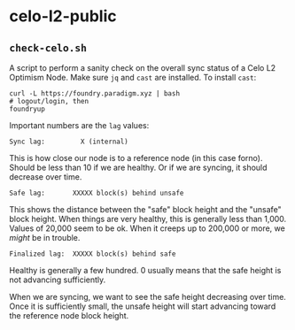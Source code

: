 # celo-l2-public

## `check-celo.sh`

A script to perform a sanity check on the overall sync status of a Celo L2 Optimism Node. Make sure `jq` and `cast` are installed. To install `cast`:
```
curl -L https://foundry.paradigm.xyz | bash
# logout/login, then
foundryup
```

Important numbers are the `lag` values:
```
Sync lag:         X (internal)
```
This is how close our node is to a reference node (in this case forno). Should be less than 10 if we are healthy. Or if we are syncing, it should decrease over time.

```
Safe lag:       XXXXX block(s) behind unsafe
```
This shows the distance between the "safe" block height and the "unsafe" block height. When things are very healthy, this is generally less than 1,000. Values of 20,000 seem to be ok. When it creeps up to 200,000 or more, we *might* be in trouble.

```
Finalized lag:  XXXXX block(s) behind safe
```
Healthy is generally a few hundred. 0 usually means that the safe height is not advancing sufficiently.

When we are syncing, we want to see the safe height decreasing over time. Once it is sufficiently small, the unsafe height will start advancing toward the reference node block height.
